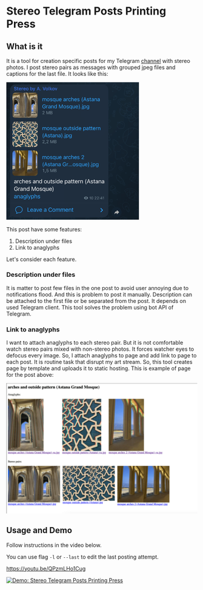# Stereo Telegram Posts Printing Press

## What is it

It is a tool for creation specific posts for my Telegram [channel](https://t.me/stereobyavolkov) with stereo photos. I post stereo pairs as messages with grouped jpeg files and captions for the last file. It looks like this:

<img src="./docs/post-example.png" width="350" alt="post example" />

This post have some features:
1. Description under files
2. Link to anaglyphs

Let's consider each feature.

### Description under files

It is matter to post few files in the one post to avoid user annoying due to notifications flood. And this is problem to post it manually. Description can be attached to the first file or be separated from the post. It depends on used Telegram client. This tool solves the problem using bot API of Telegram.

### Link to anaglyphs

I want to attach anaglyphs to each stereo pair. But it is not comfortable watch stereo pairs mixed with non-stereo photos. It forces watcher eyes to defocus every image. So, I attach anaglyphs to page and add link to page to each post. It is routine task that disrupt my art stream. So, this tool creates page by template and uploads it to static hosting. This is example of page for the post above:

![page example](./docs/page-example.png)

## Usage and Demo

Follow instructions in the video below.

You can use flag `-l` or `--last` to edit the last posting attempt. 

https://youtu.be/QPzmLHo1Cug

[![Demo: Stereo Telegram Posts Printing Press](https://img.youtube.com/vi/QPzmLHo1Cug/0.jpg)](https://www.youtube.com/watch?v=QPzmLHo1Cug "Demo: Stereo Telegram Posts Printing Press")

 